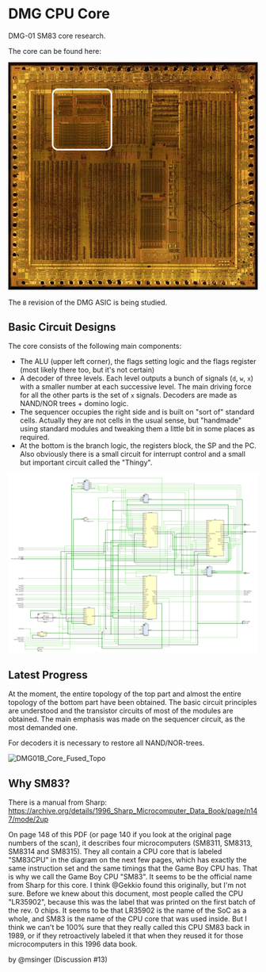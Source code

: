 # DMG CPU Core

DMG-01 SM83 core research.

The core can be found here:

![cpu_location](/imgstore/cpu_location.jpg)

The `B` revision of the DMG ASIC is being studied.

## Basic Circuit Designs

The core consists of the following main components:
- The ALU (upper left corner), the flags setting logic and the flags register (most likely there too, but it's not certain)
- A decoder of three levels. Each level outputs a bunch of signals (`d`, `w`, `x`) with a smaller number at each successive level. The main driving force for all the other parts is the set of `x` signals. Decoders are made as NAND/NOR trees + domino logic.
- The sequencer occupies the right side and is built on "sort of" standard cells. Actually they are not cells in the usual sense, but "handmade" using standard modules and tweaking them a little bit in some places as required.
- At the bottom is the branch logic, the registers block, the SP and the PC. Also obviously there is a small circuit for interrupt control and a small but important circuit called the "Thingy".

![sm83](/HDL/Design/sm83.png)

## Latest Progress

At the moment, the entire topology of the top part and almost the entire topology of the bottom part have been obtained. The basic circuit principles are understood and the transistor circuits of most of the modules are obtained. The main emphasis was made on the sequencer circuit, as the most demanded one.

For decoders it is necessary to restore all NAND/NOR-trees.

![DMG01B_Core_Fused_Topo](/imgstore/DMG01B_Core_Fused_Topo.jpg)

## Why SM83?

There is a manual from Sharp: https://archive.org/details/1996_Sharp_Microcomputer_Data_Book/page/n147/mode/2up

On page 148 of this PDF (or page 140 if you look at the original page numbers of the scan), it describes four microcomputers (SM8311, SM8313, SM8314 and SM8315). They all contain a CPU core that is labeled "SM83CPU" in the diagram on the next few pages, which has exactly the same instruction set and the same timings that the Game Boy CPU has. That is why we call the Game Boy CPU "SM83". It seems to be the official name from Sharp for this core. I think @Gekkio found this originally, but I'm not sure. Before we knew about this document, most people called the CPU "LR35902", because this was the label that was printed on the first batch of the rev. 0 chips. It seems to be that LR35902 is the name of the SoC as a whole, and SM83 is the name of the CPU core that was used inside. But I think we can't be 100% sure that they really called this CPU SM83 back in 1989, or if they retroactively labeled it that when they reused it for those microcomputers in this 1996 data book.

by @msinger (Discussion #13)
